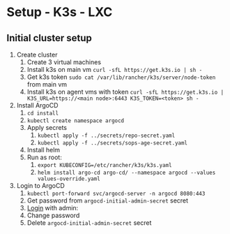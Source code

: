 # Setup - K3s - LXC

## Initial cluster setup
1. Create cluster
    1. Create 3 virtual machines
    2. Install k3s on main vm `curl -sfL https://get.k3s.io | sh -`
    3. Get k3s token `sudo cat /var/lib/rancher/k3s/server/node-token` from main vm
    4. Install k3s on agent vms with token `curl -sfL https://get.k3s.io | K3S_URL=https://<main node>:6443 K3S_TOKEN=<token> sh -`
2. Install ArgoCD
    1. `cd install`
    2. `kubectl create namespace argocd`
    3. Apply secrets
        1. `kubectl apply -f ../secrets/repo-secret.yaml`
        2. `kubectl apply -f ../secrets/sops-age-secret.yaml`
    4. Install helm
    5. Run as root:
        1. `export KUBECONFIG=/etc/rancher/k3s/k3s.yaml`
        2. `helm install argo-cd argo-cd/ --namespace argocd --values values-override.yaml`
3. Login to ArgoCD
    1. `kubectl port-forward svc/argocd-server -n argocd 8080:443`
    2. Get password from `argocd-initial-admin-secret` secret
    3. [Login](https://localhost:8080) with admin:<password>
    4. Change password
    5. Delete `argocd-initial-admin-secret` secret